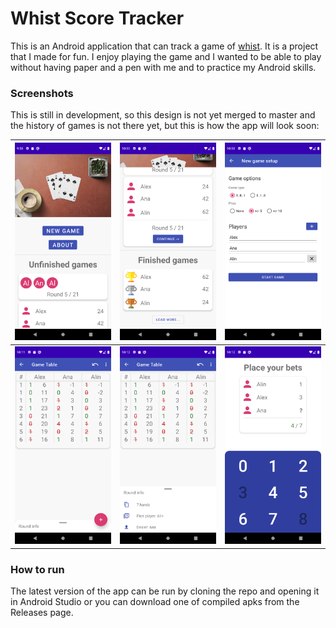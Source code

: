 # Whist Score Tracker

This is an Android application that can track a game of [whist](https://en.wikipedia.org/wiki/Romanian_whist). It is a project that I made for fun. I enjoy playing the game and I wanted to be able to play without having paper and a pen with me and to practice my Android skills.

### Screenshots

This is still in development, so this design is not yet merged to master and the history of games is not there yet, but this is how the app will look soon:

| ![menu 1](docs/menu1.png) | ![menu 2](docs/menu2.png) | ![new game](docs/new_game.png) |
| ------------------------  | ------------------------- | ------------------------------ |
| ![game 1](docs/game1.png) | ![game 2](docs/game2.png) | ![input](docs/input.png)       |

### How to run

The latest version of the app can be run by cloning the repo and opening it in Android Studio or you can download one of compiled apks from the Releases page.
